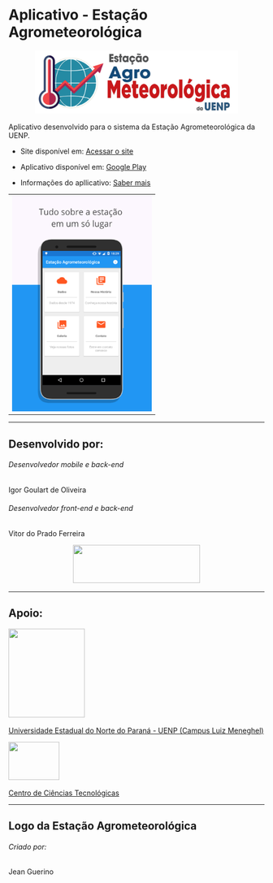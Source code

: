 # Aplicativo - Estação Agrometeorológica

<p align="center">
  <img src="https://github.com/igoliveira96/estacao_agrometeorologica/blob/master/app/src/main/res/drawable/logo_estacao.png" width="400px" height="125" >
</p>

Aplicativo desenvolvido para o sistema da Estação Agrometeorológica da UENP.

* Site disponível em: [Acessar o site](http://neat.uenp.edu.br/estacao/)

* Aplicativo disponível em: [Google Play](https://play.google.com/store/apps/details?id=mubble.estaoagrometeorolgica)

* Informações do apllicativo: [Saber mais](https://github.com/igoliveira96/estacao_agrometeorologica/wiki)

<table><tr><td>
    <img src="https://github.com/igoliveira96/estacao_agrometeorologica/blob/master/app/src/main/res/drawable/prints/Print%20Esta%C3%A7%C3%A3o%20-%20Dashboard.png" width="275px" height="425px" >
</td></tr></table>

***

## Desenvolvido por:

###### Desenvolvedor mobile e back-end
Igor Goulart de Oliveira

###### Desenvolvedor front-end e back-end
Vitor do Prado Ferreira

<p align="center">
  <img src="https://neat.uenp.edu.br/estacao/content/site/shared/imagens/mubble_horizontal.png" width="250px" height="75px" >
</p>

***

## Apoio:

<img src="https://neat.uenp.edu.br/estacao/content/site/shared/imagens/logo-uenp.png" width="150px" height="175px" >

[Universidade Estadual do Norte do Paraná - UENP (Campus Luiz Meneghel)](https://uenp.edu.br/)

<img src="https://neat.uenp.edu.br/estacao/content/site/shared/imagens/cct.png" width="100px" height="75px" >

[Centro de Ciências Tecnológicas](http://cct.uenp.edu.br/)

***

## Logo da Estação Agrometeorológica

###### Criado por:
Jean Guerino
